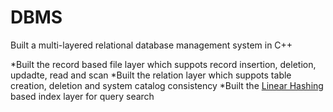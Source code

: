 DBMS
=================

Built a multi-layered relational database management system in C++

*Built the record based file layer which suppots record insertion, deletion, updadte, read and scan
*Built the relation layer which suppots table creation, deletion and system catalog consistency
*Built the [Linear Hashing](http://en.wikipedia.org/wiki/Linear_hashing) based index layer for query search
